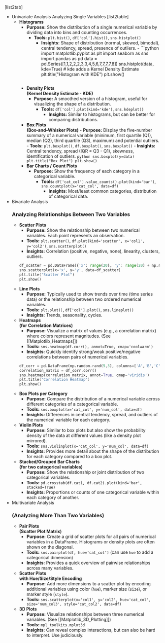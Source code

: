 
[list2tab]
- Univariate Analysis
	Analyzing Single Variables
	[list2table]
	 - **Histograms**
	     - **Purpose:** Show the distribution of a single numerical variable by dividing data into bins and counting occurrences.
		     - **Tools:** `plt.hist()`, `df['col'].hist()`, `sns.histplot()`
			      - **Insights:** Shape of distribution (normal, skewed, bimodal), central tendency, spread, presence of outliers.
			       - ```python
			       import matplotlib.pyplot as plt
			       import seaborn as sns
			       import pandas as pd
			       data = pd.Series([1,1,2,2,2,3,3,4,5,6,7,7,7,7,8])
			       sns.histplot(data, kde=True) # kde adds a Kernel Density Estimate
			       plt.title("Histogram with KDE")
			       plt.show()
					```
		- **Density Plots<br>(Kernel Density Estimate - KDE)**
			- **Purpose:** A smoothed version of a histogram, useful for visualizing the shape of a distribution.
				- **Tools:** `df['col'].plot(kind='kde')`, `sns.kdeplot()`
				    - **Insights:** Similar to histograms, but can be better for comparing distributions.
		- **Box Plots<br>(Box-and-Whisker Plots)**
		        - **Purpose:** Display the five-number summary of a numerical variable (minimum, first quartile (Q1), median (Q2), third quartile (Q3), maximum) and potential outliers.
			        - **Tools:** `plt.boxplot()`, `df.boxplot()`, `sns.boxplot()`
				        - **Insights:** Central tendency, spread (IQR = Q3 - Q1), skewness, identification of outliers.
					        ```python
					        sns.boxplot(y=data)
					        plt.title("Box Plot")
					        plt.show()
					        ```
	    - **Bar Charts / Count Plots**
	        - **Purpose:** Show the frequency of each category in a categorical variable.
		        - **Tools:** `df['cat_col'].value_counts().plot(kind='bar')`, `sns.countplot(x='cat_col', data=df)`
			        - **Insights:** Most/least common categories, distribution of categorical data.
- Bivariate Analysis 
	### Analyzing Relationships Between Two Variables
    - **Scatter Plots**
        - **Purpose:** Show the relationship between two numerical variables. Each point represents an observation.
        - **Tools:** `plt.scatter()`, `df.plot(kind='scatter', x='col1', y='col2')`, `sns.scatterplot()`
        - **Insights:** Correlation (positive, negative, none), linearity, clusters, outliers.
        ```python
        df_scatter = pd.DataFrame({'x': range(20), 'y': range(20) + np.random.randn(20)*2})
        sns.scatterplot(x='x', y='y', data=df_scatter)
        plt.title("Scatter Plot")
        plt.show()
        ```
    - **Line Plots**
        - **Purpose:** Typically used to show trends over time (time series data) or the relationship between two ordered numerical variables.
        - **Tools:** `plt.plot()`, `df['col'].plot()`, `sns.lineplot()`
        - **Insights:** Trends, seasonality, cycles.
    - **Heatmaps<br>(for Correlation Matrices)**
        - **Purpose:** Visualize a matrix of values (e.g., a correlation matrix) where colors represent magnitudes. (See [[Matplotlib_Heatmaps]])
        - **Tools:** `sns.heatmap(df.corr(), annot=True, cmap='coolwarm')`
        - **Insights:** Quickly identify strong/weak positive/negative correlations between pairs of numerical variables.
        ```python
        df_corr = pd.DataFrame(np.random.rand(5,3), columns=['A','B','C'])
        correlation_matrix = df_corr.corr()
        sns.heatmap(correlation_matrix, annot=True, cmap='viridis')
        plt.title("Correlation Heatmap")
        plt.show()
        ```
    - **Box Plots per Category**
        - **Purpose:** Compare the distribution of a numerical variable across different categories of a categorical variable.
        - **Tools:** `sns.boxplot(x='cat_col', y='num_col', data=df)`
        - **Insights:** Differences in central tendency, spread, and outliers of the numerical variable for each category.
    - **Violin Plots**
        - **Purpose:** Similar to box plots but also show the probability density of the data at different values (like a density plot mirrored).
        - **Tools:** `sns.violinplot(x='cat_col', y='num_col', data=df)`
        - **Insights:** Provides more detail about the shape of the distribution for each category compared to a box plot.
    - **Stacked/Grouped Bar Charts<br>(for two categorical variables)**
        - **Purpose:** Show the relationship or joint distribution of two categorical variables.
        - **Tools:** `pd.crosstab(df.cat1, df.cat2).plot(kind='bar', stacked=True)`
        - **Insights:** Proportions or counts of one categorical variable within each category of another.
- Multivariate Analysis 
	### (Analyzing More Than Two Variables)
    - **Pair Plots<br>(Scatter Plot Matrix)**
        - **Purpose:** Create a grid of scatter plots for all pairs of numerical variables in a DataFrame. Histograms or density plots are often shown on the diagonal.
        - **Tools:** `sns.pairplot(df, hue='cat_col')` (can use `hue` to add a categorical dimension)
        - **Insights:** Provides a quick overview of pairwise relationships across many variables.
    - **Scatter Plots<br>with Hue/Size/Style Encoding**
        - **Purpose:** Add more dimensions to a scatter plot by encoding additional variables using color (`hue`), marker size (`size`), or marker style (`style`).
        - **Tools:** `sns.scatterplot(x='col1', y='col2', hue='cat_col', size='num_col3', style='cat_col2', data=df)`
    - **3D Plots**
        - **Purpose:** Visualize relationships between three numerical variables. (See [[Matplotlib_3D_Plotting]])
        - **Tools:** `mpl_toolkits.mplot3d`
        - **Insights:** Can reveal complex interactions, but can also be hard to interpret. Use judiciously.
